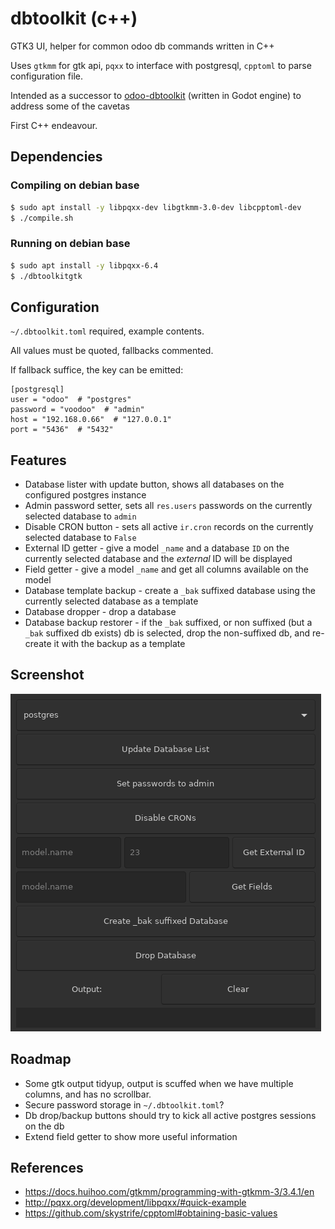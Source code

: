 # dbtoolkit (c++)
GTK3 UI, helper for common odoo db commands written in C++

Uses `gtkmm` for gtk api, `pqxx` to interface with postgresql, `cpptoml` to parse configuration file.

Intended as a successor to [odoo-dbtoolkit](https://github.com/PeterAlabaster/odoo-dbtoolkit) (written in Godot engine) to address some of the cavetas

First C++ endeavour.
## Dependencies
### Compiling on debian base
```bash
$ sudo apt install -y libpqxx-dev libgtkmm-3.0-dev libcpptoml-dev
$ ./compile.sh
```
### Running on debian base
```bash
$ sudo apt install -y libpqxx-6.4
$ ./dbtoolkitgtk
```
## Configuration
`~/.dbtoolkit.toml` required, example contents.

All values must be quoted, fallbacks commented.

If fallback suffice, the key can be emitted:
```
[postgresql]
user = "odoo"  # "postgres"
password = "voodoo"  # "admin"
host = "192.168.0.66"  # "127.0.0.1"
port = "5436"  # "5432"
```
## Features
- Database lister with update button, shows all databases on the configured postgres instance
- Admin password setter, sets all `res.users` passwords on the currently selected database to `admin`
- Disable CRON button - sets all active `ir.cron` records on the currently selected database to `False`
- External ID getter - give a model `_name` and a database `ID` on the currently selected database and the _external_ ID will be displayed
- Field getter - give a model `_name` and get all columns available on the model
- Database template backup - create a `_bak` suffixed database using the currently selected database as a template
- Database dropper - drop a database
- Database backup restorer - if the `_bak` suffixed, or non suffixed (but a `_bak` suffixed db exists) db is selected, drop the non-suffixed db, and re-create it with the backup as a template

## Screenshot
![preview-of-toolkit](./screenshot.png)
## Roadmap
- Some gtk output tidyup, output is scuffed when we have multiple columns, and has no scrollbar.
- Secure password storage in `~/.dbtoolkit.toml`?
- Db drop/backup buttons should try to kick all active postgres sessions on the db
- Extend field getter to show more useful information

## References
- https://docs.huihoo.com/gtkmm/programming-with-gtkmm-3/3.4.1/en
- http://pqxx.org/development/libpqxx/#quick-example
- https://github.com/skystrife/cpptoml#obtaining-basic-values
